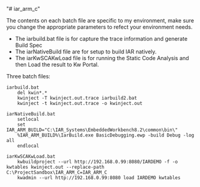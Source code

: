 "# iar_arm_c" 

The contents on each batch file are specific to my environment, make sure you change the appropriate parameters
to refect your environment needs.
- The iarbuild.bat file is for capture the trace information and generate Build Spec
- The iarNativeBuild file are for setup to build IAR natively.
- The iarKwSCAKwLoad file is for running the Static Code Analysis and then Load the result to Kw Portal.

Three batch files:

	iarbuild.bat	﻿
		del kwin*.*
		kwinject -T kwinject.out.trace iarbuild2.bat
		kwinject -t kwinject.out.trace -o kwinject.out
		
	iarNativeBuild.bat	﻿
		setlocal
		set IAR_ARM_BUILD="C:\IAR_Systems\EmbeddedWorkbench8.2\common\bin\"
		%IAR_ARM_BUILD%\IarBuild.exe BasicDebugging.ewp -build Debug -log all
		endlocal

	iarKwSCAKwLoad.bat
		kwbuildproject --url http://192.168.0.99:8080/IARDEMO -f -o kwtables kwinject.out --replace-path C:\ProjectSandbox\IAR_ARM_C=IAR_ARM_C
		kwadmin --url http://192.168.0.99:8080 load IARDEMO kwtables